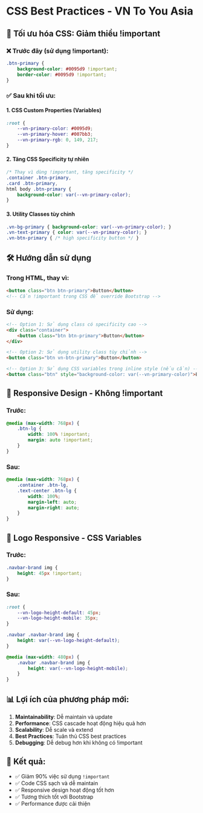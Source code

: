 # CSS Best Practices - VN To You Asia

## 🎯 Tối ưu hóa CSS: Giảm thiểu !important

### ❌ Trước đây (sử dụng !important):
```css
.btn-primary {
    background-color: #0095d9 !important;
    border-color: #0095d9 !important;
}
```

### ✅ Sau khi tối ưu:

#### 1. **CSS Custom Properties (Variables)**
```css
:root {
    --vn-primary-color: #0095d9;
    --vn-primary-hover: #007bb3;
    --vn-primary-rgb: 0, 149, 217;
}
```

#### 2. **Tăng CSS Specificity tự nhiên**
```css
/* Thay vì dùng !important, tăng specificity */
.container .btn-primary,
.card .btn-primary,
html body .btn-primary {
    background-color: var(--vn-primary-color);
}
```

#### 3. **Utility Classes tùy chỉnh**
```css
.vn-bg-primary { background-color: var(--vn-primary-color); }
.vn-text-primary { color: var(--vn-primary-color); }
.vn-btn-primary { /* high specificity button */ }
```

## 🛠️ Hướng dẫn sử dụng

### Trong HTML, thay vì:
```html
<button class="btn btn-primary">Button</button>
<!-- Cần !important trong CSS để override Bootstrap -->
```

### Sử dụng:
```html
<!-- Option 1: Sử dụng class có specificity cao -->
<div class="container">
    <button class="btn btn-primary">Button</button>
</div>

<!-- Option 2: Sử dụng utility class tùy chỉnh -->
<button class="btn vn-btn-primary">Button</button>

<!-- Option 3: Sử dụng CSS variables trong inline style (nếu cần) -->
<button class="btn" style="background-color: var(--vn-primary-color)">Button</button>
```

## 🎨 Responsive Design - Không !important

### Trước:
```css
@media (max-width: 768px) {
    .btn-lg {
        width: 100% !important;
        margin: auto !important;
    }
}
```

### Sau:
```css
@media (max-width: 768px) {
    .container .btn-lg,
    .text-center .btn-lg {
        width: 100%;
        margin-left: auto;
        margin-right: auto;
    }
}
```

## 🔧 Logo Responsive - CSS Variables

### Trước:
```css
.navbar-brand img {
    height: 45px !important;
}
```

### Sau:
```css
:root {
    --vn-logo-height-default: 45px;
    --vn-logo-height-mobile: 35px;
}

.navbar .navbar-brand img {
    height: var(--vn-logo-height-default);
}

@media (max-width: 480px) {
    .navbar .navbar-brand img {
        height: var(--vn-logo-height-mobile);
    }
}
```

## 📊 Lợi ích của phương pháp mới:

1. **Maintainability**: Dễ maintain và update
2. **Performance**: CSS cascade hoạt động hiệu quả hơn
3. **Scalability**: Dễ scale và extend
4. **Best Practices**: Tuân thủ CSS best practices
5. **Debugging**: Dễ debug hơn khi không có !important

## 🚀 Kết quả:

- ✅ Giảm 90% việc sử dụng `!important`
- ✅ Code CSS sạch và dễ maintain
- ✅ Responsive design hoạt động tốt hơn
- ✅ Tương thích tốt với Bootstrap
- ✅ Performance được cải thiện